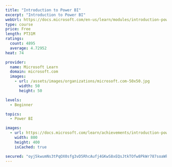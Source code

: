 ```yaml
---
title: "Introduction to Power BI"
excerpt: "Introduction to Power BI"
webUrl: https://docs.microsoft.com/en-us/learn/modules/introduction-power-bi/
type: course
price: Free
length: PT31M
ratings:
  count: 4895
  average: 4.72952
heat: 74

provider:
  name: Microsoft Learn
  domain: microsoft.com
  images:
    - url: /assets/images/organizations/microsoft.com-50x50.jpg
      width: 50
      height: 50

levels:
  - Beginner

topics:
  - Power BI

images:
  - url: https://docs.microsoft.com/learn/achievements/introduction-power-bi-social.png
    width: 800
    height: 400
    isCached: true

secured: "oyj5kwumNs3tPqOX0sfg3vD5RhcAufj4GKwS8xEQsJtkTOfw8PkWr787soaWk7ZpAiNiSmhZ/IdkZPLEd346Y78Tr7mbt8FDXY6hYXX6yU1bPK4j9kRFdbdsWyzRibepuK2DJJIIV8oLcdjhKm5fEgJWhc4gGwe5azB1Hr2ZdwCKcaYI8r23uyafE56fdEz8O1gnHJePI6H1Be3ADw5nvmy2lHaskHnxtCnEi87jZt+jq5RZ0J5vJ5nwl7llmbaFEQ3u2xe23Z0i3v7K3XSo44Uamidj+uyElIv3DukNf5y5FC7sTJWwaymoGYbJuCe7pcJjOco7XChCjxZDr8TJIxRposejrQ/kIhC4KUGOiq8w3RhOQkwyQqR/R2DSFp81lr1EeGrMJsoSNQLDM0kBFrEIlwGf0Xkp/hezsRAW3Os=;9pO4hcnhcsHLGfcFDBXAEw=="
---
```


